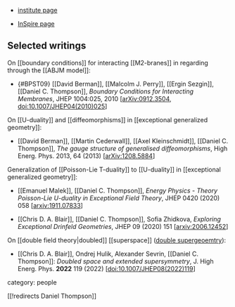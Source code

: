 
* [institute page](https://www.swansea.ac.uk/staff/d.c.thompson/)

* [InSpire page](https://inspirehep.net/authors/1048758)

## Selected writings

On [[boundary conditions]] for interacting [[M2-branes]] in regarding through the [[ABJM model]]:

* {#BPST09} [[David Berman]], [[Malcolm J. Perry]], [[Ergin Sezgin]], [[Daniel C. Thompson]], *Boundary Conditions for Interacting Membranes*, JHEP 1004:025, 2010 &lbrack;[arXiv:0912.3504](https://arxiv.org/abs/0912.3504), <a href="https://doi.org/10.1007/JHEP04(2010)025">doi:10.1007/JHEP04(2010)025</a>&rbrack;

On [[U-duality]] and [[diffeomorphisms]] in [[exceptional generalized geometry]]:

* [[David Berman]], [[Martin Cederwall]], [[Axel Kleinschmidt]], [[Daniel C. Thompson]], _The gauge structure of generalised diffeomorphisms_, High Energ. Phys. 2013, 64 (2013) &lbrack;[arXiv:1208.5884](http://arxiv.org/abs/1208.5884)&rbrack;


Generalization of [[Poisson-Lie T-duality]] to [[U-duality]] in [[exceptional generalized geometry]]:

* [[Emanuel Malek]], [[Daniel C. Thompson]], _Energy Physics - Theory Poisson-Lie U-duality in Exceptional Field Theory_, JHEP 0420 (2020) 058 &lbrack;[arxiv:1911.07833](https://arxiv.org/abs/1911.07833)&rbrack;

* [[Chris D. A. Blair]], [[Daniel C. Thompson]], Sofia Zhidkova, _Exploring Exceptional Drinfeld Geometries_, JHEP 09 (2020) 151 &lbrack;[arxiv:2006.12452](https://arxiv.org/abs/2006.12452)&rbrack;

On [[double field theory|doubled]] [[superspace]] ([double supergeoemtry](type+II+geometry#ReferencesDoubledSupergeometry)):

* [[Chris D. A. Blair]], Ondrej Hulik, Alexander Sevrin, [[Daniel C. Thompson]]: *Doubled space and extended supersymmetry*,  J. High Energ. Phys. **2022** 119 (2022) \[<a href=" https://doi.org/10.1007/JHEP08(2022)119">doi:10.1007/JHEP08(2022)119</a>\]




category: people

[[!redirects Daniel Thompson]]